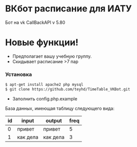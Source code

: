 # ВКбот расписание для ИАТУ

Бот на vk CallBackAPI v 5.80

# Новые функции!

  - Предполагает вашу учебную группу.
  - Скидывает расписание >7 пар

### Установка

```sh
$ apt-get install apache2 php mysql
$ git clone https://github.com/teyhd/TimeTable_VKBot.git
```
- Заполнить config.php.example

База данных, имеющая таблицу следующего вида:

| id | input | output | freq | 
| ------  | ------  | ------  | ------  | 
| 0 | привет | привет | 5 |
| 1 | как дела | как дела | 3 |

